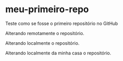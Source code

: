 # meu-primeiro-repo
Teste como se fosse o primeiro repositório no GitHub

Alterando remotamente o repositório.

Alterando localmente o repositório.

Alterando localmente da minha casa o repositório.
